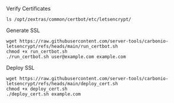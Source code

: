 Verify Certificates

```
ls /opt/zextras/common/certbot/etc/letsencrypt/
```
Generate SSL

```
wget https://raw.githubusercontent.com/server-tools/carbonio-letsencrypt/refs/heads/main/run_certbot.sh
chmod +x run_certbot.sh
./run_certbot.sh user@example.com example.com
```
Deploy SSL

```
wget https://raw.githubusercontent.com/server-tools/carbonio-letsencrypt/refs/heads/main/deploy_cert.sh
chmod +x deploy_cert.sh
./deploy_cert.sh example.com
```
